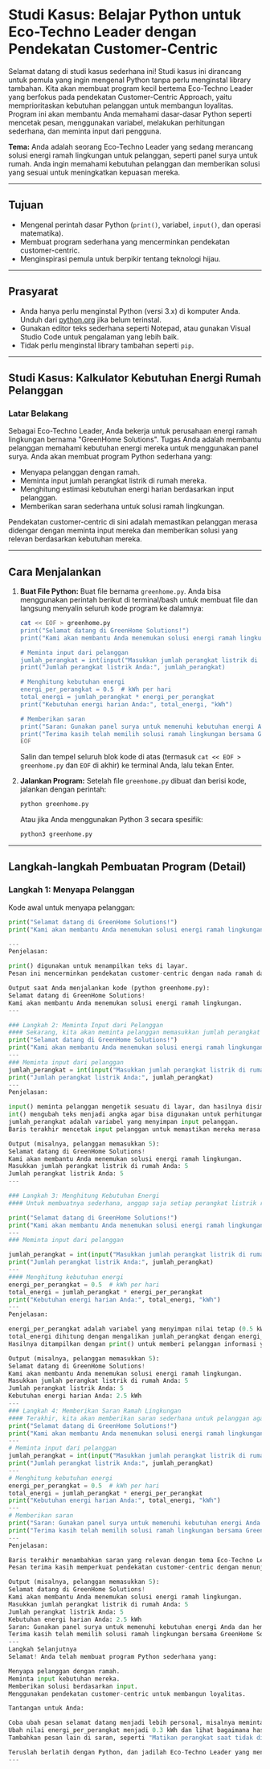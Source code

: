 # Studi Kasus: Belajar Python untuk Eco-Techno Leader dengan Pendekatan Customer-Centric

Selamat datang di studi kasus sederhana ini! Studi kasus ini dirancang untuk pemula yang ingin mengenal Python tanpa perlu menginstal library tambahan. Kita akan membuat program kecil bertema Eco-Techno Leader yang berfokus pada pendekatan Customer-Centric Approach, yaitu memprioritaskan kebutuhan pelanggan untuk membangun loyalitas. Program ini akan membantu Anda memahami dasar-dasar Python seperti mencetak pesan, menggunakan variabel, melakukan perhitungan sederhana, dan meminta input dari pengguna.

**Tema:** Anda adalah seorang Eco-Techno Leader yang sedang merancang solusi energi ramah lingkungan untuk pelanggan, seperti panel surya untuk rumah. Anda ingin memahami kebutuhan pelanggan dan memberikan solusi yang sesuai untuk meningkatkan kepuasan mereka.

---

## Tujuan

* Mengenal perintah dasar Python (`print()`, variabel, `input()`, dan operasi matematika).
* Membuat program sederhana yang mencerminkan pendekatan customer-centric.
* Menginspirasi pemula untuk berpikir tentang teknologi hijau.

---

## Prasyarat

* Anda hanya perlu menginstal Python (versi 3.x) di komputer Anda. Unduh dari [python.org](https://www.python.org/downloads/) jika belum terinstal.
* Gunakan editor teks sederhana seperti Notepad, atau gunakan Visual Studio Code untuk pengalaman yang lebih baik.
* Tidak perlu menginstal library tambahan seperti `pip`.

---

## Studi Kasus: Kalkulator Kebutuhan Energi Rumah Pelanggan

### Latar Belakang
Sebagai Eco-Techno Leader, Anda bekerja untuk perusahaan energi ramah lingkungan bernama "GreenHome Solutions". Tugas Anda adalah membantu pelanggan memahami kebutuhan energi mereka untuk menggunakan panel surya. Anda akan membuat program Python sederhana yang:

* Menyapa pelanggan dengan ramah.
* Meminta input jumlah perangkat listrik di rumah mereka.
* Menghitung estimasi kebutuhan energi harian berdasarkan input pelanggan.
* Memberikan saran sederhana untuk solusi ramah lingkungan.

Pendekatan customer-centric di sini adalah memastikan pelanggan merasa didengar dengan meminta input mereka dan memberikan solusi yang relevan berdasarkan kebutuhan mereka.

---

## Cara Menjalankan

1.  **Buat File Python:**
    Buat file bernama `greenhome.py`. Anda bisa menggunakan perintah berikut di terminal/bash untuk membuat file dan langsung menyalin seluruh kode program ke dalamnya:

    ```bash
    cat << EOF > greenhome.py
    print("Selamat datang di GreenHome Solutions!")
    print("Kami akan membantu Anda menemukan solusi energi ramah lingkungan.")

    # Meminta input dari pelanggan
    jumlah_perangkat = int(input("Masukkan jumlah perangkat listrik di rumah Anda: "))
    print("Jumlah perangkat listrik Anda:", jumlah_perangkat)

    # Menghitung kebutuhan energi
    energi_per_perangkat = 0.5  # kWh per hari
    total_energi = jumlah_perangkat * energi_per_perangkat
    print("Kebutuhan energi harian Anda:", total_energi, "kWh")

    # Memberikan saran
    print("Saran: Gunakan panel surya untuk memenuhi kebutuhan energi Anda dan hemat biaya!")
    print("Terima kasih telah memilih solusi ramah lingkungan bersama GreenHome Solutions!")
    EOF
    ```
    Salin dan tempel seluruh blok kode di atas (termasuk `cat << EOF > greenhome.py` dan `EOF` di akhir) ke terminal Anda, lalu tekan Enter.

2.  **Jalankan Program:**
    Setelah file `greenhome.py` dibuat dan berisi kode, jalankan dengan perintah:

    ```bash
    python greenhome.py
    ```
    Atau jika Anda menggunakan Python 3 secara spesifik:
    ```bash
    python3 greenhome.py
    ```

---

## Langkah-langkah Pembuatan Program (Detail)

### Langkah 1: Menyapa Pelanggan

Kode awal untuk menyapa pelanggan:
```python
print("Selamat datang di GreenHome Solutions!")
print("Kami akan membantu Anda menemukan solusi energi ramah lingkungan.")

---
Penjelasan:

print() digunakan untuk menampilkan teks di layar.
Pesan ini mencerminkan pendekatan customer-centric dengan nada ramah dan mengundang.

Output saat Anda menjalankan kode (python greenhome.py):
Selamat datang di GreenHome Solutions!
Kami akan membantu Anda menemukan solusi energi ramah lingkungan.
---

### Langkah 2: Meminta Input dari Pelanggan
#### Sekarang, kita akan meminta pelanggan memasukkan jumlah perangkat listrik di rumah mereka. Tambahkan kode berikut ke greenhome.py:
print("Selamat datang di GreenHome Solutions!")
print("Kami akan membantu Anda menemukan solusi energi ramah lingkungan.")
---
### Meminta input dari pelanggan
jumlah_perangkat = int(input("Masukkan jumlah perangkat listrik di rumah Anda: "))
print("Jumlah perangkat listrik Anda:", jumlah_perangkat)
---
Penjelasan:

input() meminta pelanggan mengetik sesuatu di layar, dan hasilnya disimpan sebagai teks (string).
int() mengubah teks menjadi angka agar bisa digunakan untuk perhitungan.
jumlah_perangkat adalah variabel yang menyimpan input pelanggan.
Baris terakhir mencetak input pelanggan untuk memastikan mereka merasa didengar (customer-centric).

Output (misalnya, pelanggan memasukkan 5):
Selamat datang di GreenHome Solutions!
Kami akan membantu Anda menemukan solusi energi ramah lingkungan.
Masukkan jumlah perangkat listrik di rumah Anda: 5
Jumlah perangkat listrik Anda: 5
---

### Langkah 3: Menghitung Kebutuhan Energi
#### Untuk membuatnya sederhana, anggap saja setiap perangkat listrik rata-rata membutuhkan 0.5 kWh energi per hari. Kita akan menghitung total kebutuhan energi harian. Perbarui kode menjadi:

print("Selamat datang di GreenHome Solutions!")
print("Kami akan membantu Anda menemukan solusi energi ramah lingkungan.")
---
### Meminta input dari pelanggan

jumlah_perangkat = int(input("Masukkan jumlah perangkat listrik di rumah Anda: "))
print("Jumlah perangkat listrik Anda:", jumlah_perangkat)
---
#### Menghitung kebutuhan energi
energi_per_perangkat = 0.5  # kWh per hari
total_energi = jumlah_perangkat * energi_per_perangkat
print("Kebutuhan energi harian Anda:", total_energi, "kWh")
---
Penjelasan:

energi_per_perangkat adalah variabel yang menyimpan nilai tetap (0.5 kWh).
total_energi dihitung dengan mengalikan jumlah_perangkat dengan energi_per_perangkat.
Hasilnya ditampilkan dengan print() untuk memberi pelanggan informasi yang relevan.

Output (misalnya, pelanggan memasukkan 5):
Selamat datang di GreenHome Solutions!
Kami akan membantu Anda menemukan solusi energi ramah lingkungan.
Masukkan jumlah perangkat listrik di rumah Anda: 5
Jumlah perangkat listrik Anda: 5
Kebutuhan energi harian Anda: 2.5 kWh
---
### Langkah 4: Memberikan Saran Ramah Lingkungan
#### Terakhir, kita akan memberikan saran sederhana untuk pelanggan agar mereka merasa mendapatkan solusi yang bermanfaat. Perbarui kode menjadi:
print("Selamat datang di GreenHome Solutions!")
print("Kami akan membantu Anda menemukan solusi energi ramah lingkungan.")
---
# Meminta input dari pelanggan
jumlah_perangkat = int(input("Masukkan jumlah perangkat listrik di rumah Anda: "))
print("Jumlah perangkat listrik Anda:", jumlah_perangkat)
---
# Menghitung kebutuhan energi
energi_per_perangkat = 0.5  # kWh per hari
total_energi = jumlah_perangkat * energi_per_perangkat
print("Kebutuhan energi harian Anda:", total_energi, "kWh")
---
# Memberikan saran
print("Saran: Gunakan panel surya untuk memenuhi kebutuhan energi Anda dan hemat biaya!")
print("Terima kasih telah memilih solusi ramah lingkungan bersama GreenHome Solutions!")
---
Penjelasan:

Baris terakhir menambahkan saran yang relevan dengan tema Eco-Techno Leader.
Pesan terima kasih memperkuat pendekatan customer-centric dengan menunjukkan apresiasi.

Output (misalnya, pelanggan memasukkan 5):
Selamat datang di GreenHome Solutions!
Kami akan membantu Anda menemukan solusi energi ramah lingkungan.
Masukkan jumlah perangkat listrik di rumah Anda: 5
Jumlah perangkat listrik Anda: 5
Kebutuhan energi harian Anda: 2.5 kWh
Saran: Gunakan panel surya untuk memenuhi kebutuhan energi Anda dan hemat biaya!
Terima kasih telah memilih solusi ramah lingkungan bersama GreenHome Solutions!
---
Langkah Selanjutnya
Selamat! Anda telah membuat program Python sederhana yang:

Menyapa pelanggan dengan ramah.
Meminta input kebutuhan mereka.
Memberikan solusi berdasarkan input.
Menggunakan pendekatan customer-centric untuk membangun loyalitas.

Tantangan untuk Anda:

Coba ubah pesan selamat datang menjadi lebih personal, misalnya meminta nama pelanggan dengan input() dan mencetak "Halo, [nama]!".
Ubah nilai energi_per_perangkat menjadi 0.3 kWh dan lihat bagaimana hasilnya berubah.
Tambahkan pesan lain di saran, seperti "Matikan perangkat saat tidak digunakan untuk hemat energi!"

Teruslah berlatih dengan Python, dan jadilah Eco-Techno Leader yang menciptakan solusi ramah lingkungan untuk dunia yang lebih baik!
---
